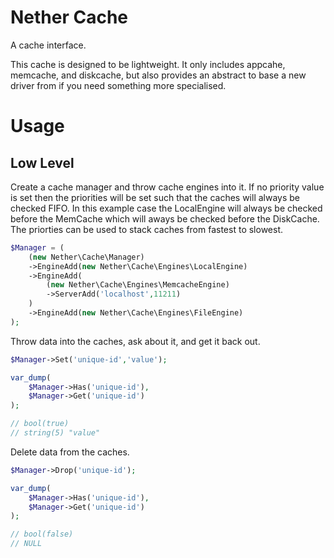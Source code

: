 # Nether Cache

A cache interface.

This cache is designed to be lightweight. It only includes appcahe, memcache,
and diskcache, but also provides an abstract to base a new driver from if you
need something more specialised.

# Usage

## Low Level

Create a cache manager and throw cache engines into it. If no priority value is set then the priorities will be set such that the caches will always be checked FIFO. In this example case the LocalEngine will always be checked before the MemCache which will aways be checked before the DiskCache. The priorties can be used to stack caches from fastest to slowest.

```php
$Manager = (
	(new Nether\Cache\Manager)
	->EngineAdd(new Nether\Cache\Engines\LocalEngine)
	->EngineAdd(
		(new Nether\Cache\Engines\MemcacheEngine)
		->ServerAdd('localhost',11211)
	)
	->EngineAdd(new Nether\Cache\Engines\FileEngine)
);
```

Throw data into the caches, ask about it, and get it back out.

```php
$Manager->Set('unique-id','value');

var_dump(
	$Manager->Has('unique-id'),
	$Manager->Get('unique-id')
);

// bool(true)
// string(5) "value"
```

Delete data from the caches.

```php
$Manager->Drop('unique-id');

var_dump(
	$Manager->Has('unique-id'),
	$Manager->Get('unique-id')
);

// bool(false)
// NULL
```
